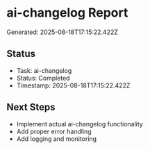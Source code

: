 # ai-changelog Report

Generated: 2025-08-18T17:15:22.422Z

## Status
- Task: ai-changelog
- Status: Completed
- Timestamp: 2025-08-18T17:15:22.422Z

## Next Steps
- Implement actual ai-changelog functionality
- Add proper error handling
- Add logging and monitoring
